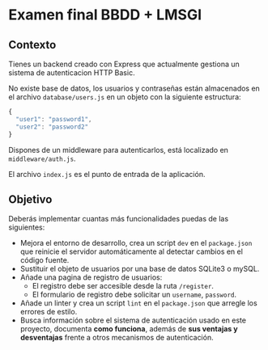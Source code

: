 # Examen final BBDD + LMSGI

## Contexto

Tienes un backend creado con Express que actualmente gestiona un sistema de autenticacion HTTP Basic.

No existe base de datos, los usuarios y contraseñas están almacenados en el archivo `database/users.js` en un objeto con la siguiente estructura:

```javascript
{
  "user1": "password1",
  "user2": "password2"
}
```

Dispones de un middleware para autenticarlos, está localizado en `middleware/auth.js`.

El archivo `index.js` es el punto de entrada de la aplicación.

## Objetivo

Deberás implementar cuantas más funcionalidades puedas de las siguientes:

- Mejora el entorno de desarrollo, crea un script `dev` en el `package.json` que reinicie el servidor automáticamente al detectar cambios en el código fuente.
- Sustituir el objeto de usuarios por una base de datos SQLite3 o mySQL.
- Añade una pagina de registro de usuarios:
  - El registro debe ser accesible desde la ruta `/register`.
  - El formulario de registro debe solicitar un `username`, `password`.
- Añade un linter y crea un script `lint` en el `package.json` que arregle los errores de estilo.
- Busca información sobre el sistema de autenticación usado en este proyecto, documenta **como funciona**, además de **sus ventajas y desventajas** frente a otros mecanismos de autenticación.

